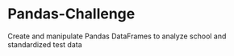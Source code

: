 # Pandas-Challenge
Create and manipulate Pandas DataFrames to analyze school and standardized test data
